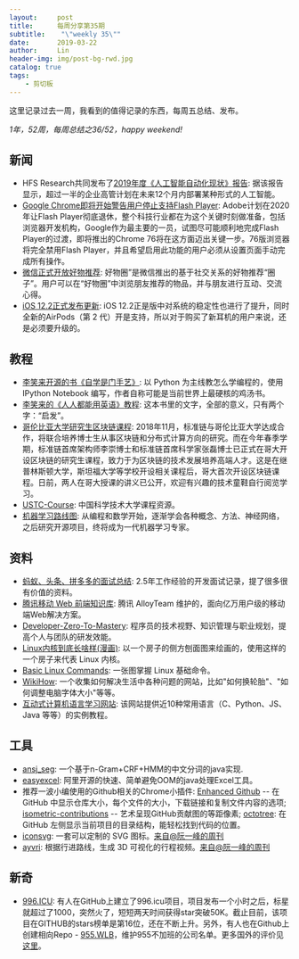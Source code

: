 ```yaml
---
layout:     post
title:      每周分享第35期
subtitle:    "\"weekly 35\""
date:       2019-03-22
author:     Lin
header-img: img/post-bg-rwd.jpg
catalog: true
tags:
    - 剪切板
---
```


这里记录过去一周，我看到的值得记录的东西，每周五总结、发布。

*1年，52周，每周总结之36/52，happy weekend!*

## 新闻

* HFS Research共同发布了[2019年度《人工智能自动化现状》报告](https://www.cnbeta.com/articles/tech/832067.htm): 据该报告显示，超过一半的企业高管计划在未来12个月内部署某种形式的人工智能。
* [Google Chrome即将开始警告用户停止支持Flash Player](https://www.cnbeta.com/articles/tech/830823.htm): Adobe计划在2020年让Flash Player彻底退休，整个科技行业都在为这个关键时刻做准备，包括浏览器开发机构，Google作为最主要的一员，试图尽可能顺利地完成Flash Player的过渡，即将推出的Chrome 76将在这方面迈出关键一步。76版浏览器将完全禁用Flash Player，并且希望启用此功能的用户必须从设置页面手动完成所有操作。
* [微信正式开放好物推荐](http://tech.qq.com/a/20190328/009386.htm): 好物圈”是微信推出的基于社交关系的好物推荐“圈子”。用户可以在“好物圈”中浏览朋友推荐的物品，并与朋友进行互动、交流心得。
* [iOS 12.2正式发布更新](https://www.phonearena.com/news/iOS-12.2-software-update-Apple-News-Plus-Animoji-change-log_id114818): iOS 12.2正是版中对系统的稳定性也进行了提升，同时全新的AirPods（第 2 代）开是支持，所以对于购买了新耳机的用户来说，还是必须要升级的。

## 教程

* [李笑来开源的书《自学是门手艺》](https://github.com/selfteaching/the-craft-of-selfteaching): 以 Python 为主线教怎么学编程的，使用 IPython Notebook 编写，作者自称可能是当前世界上最硬核的鸡汤书。
* [李笑来的《人人都能用英语》教程](https://github.com/xiaolai/everyone-can-use-english): 这本书里的文字，全部的意义，只有两个字：“启发”。
* [哥伦比亚大学研究生区块链课程](https://ntlabs.io/classes.html): 2018年11月，标准链与哥伦比亚大学达成合作，将联合培养博士生从事区块链和分布式计算方向的研究。而在今年春季学期，标准链首席架构师李崇博士和标准链首席科学家张磊博士已正式在哥大开设区块链的研究生课程，致力于为区块链的技术发展培养高端人才。这是在继普林斯顿大学，斯坦福大学等学校开设相关课程后，哥大首次开设区块链课程。日前，两人在哥大授课的讲义已公开，欢迎有兴趣的技术童鞋自行阅览学习。
* [USTC-Course](https://github.com/USTC-Resource/USTC-Course): 中国科学技术大学课程资源。
* [机器学习路线图](https://github.com/clone95/Virgilio): 从编程和数学开始，逐渐学会各种概念、方法、神经网络，之后研究开源项目，终将成为一代机器学习专家。

## 资料

* [蚂蚁、头条、拼多多的面试总结](https://github.com/rhwayfun/interview): 2.5年工作经验的开发面试记录，提了很多很有价值的资料。
* [腾讯移动 Web 前端知识库](https://github.com/AlloyTeam/Mars): 腾讯 AlloyTeam 维护的，面向亿万用户级的移动端Web解决方案。
* [Developer-Zero-To-Mastery](https://github.com/wx-chevalier/Developer-Zero-To-Mastery): 程序员的技术视野、知识管理与职业规划，提高个人与团队的研发效能。
* [Linux内核到底长啥样(漫画)](https://zhuanlan.zhihu.com/p/51679405): 以一个房子的侧方刨面图来绘画的，使用这样的一个房子来代表 Linux 内核。
* [Basic Linux Commands](https://www.reddit.com/r/linux/comments/b4khut/basic_linux_commands/): 一张图掌握 Linux 基础命令。
* [WikiHow](https://zh.wikihow.com/%E9%A6%96%E9%A1%B5): 一个收集如何解决生活中各种问题的网站，比如"如何换轮胎"、"如何调整电脑字体大小"等等。
* [互动式计算机语言学习网站](https://www.learnjavaonline.org/): 该网站提供近10种常用语言（C、Python、JS、Java 等等）的实例教程。

## 工具

* [ansj_seg](https://github.com/NLPchina/ansj_seg): 一个基于n-Gram+CRF+HMM的中文分词的java实现.
* [easyexcel](https://github.com/alibaba/easyexcel): 阿里开源的快速、简单避免OOM的java处理Excel工具。
* 推荐一波小编使用的Github相关的Chrome小插件: [Enhanced Github](https://chrome.google.com/webstore/detail/enhanced-github/anlikcnbgdeidpacdbdljnabclhahhmd?hl=en) -- 在 GitHub 中显示仓库大小，每个文件的大小，下载链接和复制文件内容的选项; [isometric-contributions](https://github.com/jasonlong/isometric-contributions) -- 艺术呈现GitHub贡献图的等距像素; [octotree](https://github.com/ovity/octotree): 在 GitHub 左侧显示当前项目的目录结构，能轻松找到代码的位置。
* [iconsvg](https://iconsvg.xyz/): 一套可以定制的 SVG 图标。[来自@阮一峰的周刊](http://www.ruanyifeng.com/blog/2019/03/weekly-issue-49.html)
* [ayvri](https://ayvri.com/): 根据行进路线，生成 3D 可视化的行程视频。[来自@阮一峰的周刊](http://www.ruanyifeng.com/blog/2019/03/weekly-issue-49.html)

## 新奇

* [996.ICU](https://github.com/996icu/996.ICU): 有人在GitHub上建立了996.icu项目，项目发布一个小时之后，标星就超过了1000，突然火了，短短两天时间获得star突破50K。截止目前，该项目在GITHUB的stars榜单是第16位，还在不断上升。另外，有人也在Github上创建相向Repo - [955.WLB](https://github.com/formulahendry/955.WLB)，维护955不加班的公司名单。更多国外的评价见[这里](https://news.ycombinator.com/item?id=19507620)。